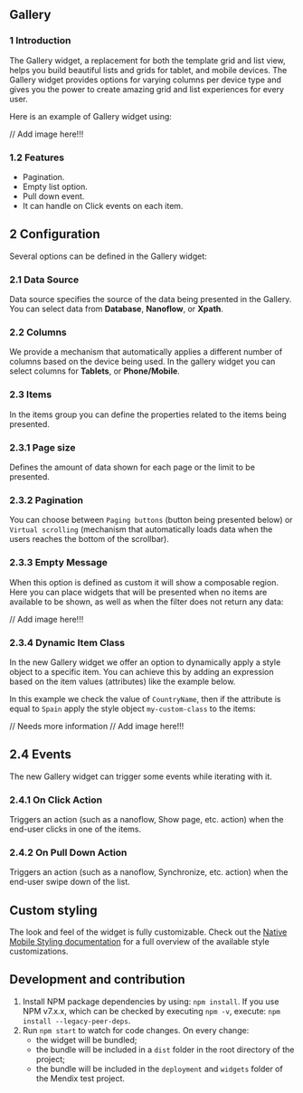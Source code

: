 ## Gallery

### 1 Introduction

The Gallery widget, a replacement for both the template grid and list view, helps you build beautiful lists and grids for tablet, and mobile devices. The Gallery widget provides options for varying columns per device type and gives you the power to create amazing grid and list experiences for every user.

Here is an example of Gallery widget using:

// Add image here!!!

### 1.2 Features

-   Pagination.
-   Empty list option.
-   Pull down event.
-   It can handle on Click events on each item.

## 2 Configuration

Several options can be defined in the Gallery widget:

### 2.1 Data Source

Data source specifies the source of the data being presented in the Gallery. You can select data from **Database**, **Nanoflow**, or **Xpath**.

### 2.2 Columns

We provide a mechanism that automatically applies a different number of columns based on the device being used. In the gallery widget you can select columns for **Tablets**, or **Phone/Mobile**.

### 2.3 Items

In the items group you can define the properties related to the items being presented.

### 2.3.1 Page size

Defines the amount of data shown for each page or the limit to be presented.

### 2.3.2 Pagination

You can choose between `Paging buttons` (button being presented below) or `Virtual scrolling` (mechanism that automatically loads data when the users reaches the bottom of the scrollbar).

### 2.3.3 Empty Message

When this option is defined as custom it will show a composable region. Here you can place widgets that will be presented when no items are available to be shown, as well as when the filter does not return any data:

// Add image here!!!

### 2.3.4 Dynamic Item Class

In the new Gallery widget we offer an option to dynamically apply a style object to a specific item. You can achieve this by adding an expression based on the item values (attributes) like the example below.

In this example we check the value of `CountryName`, then if the attribute is equal to `Spain` apply the style object `my-custom-class` to the items:

// Needs more information
// Add image here!!!

## 2.4 Events

The new Gallery widget can trigger some events while iterating with it.

### 2.4.1 On Click Action

Triggers an action (such as a nanoflow, Show page, etc. action) when the end-user clicks in one of the items.

### 2.4.2 On Pull Down Action

Triggers an action (such as a nanoflow, Synchronize, etc. action) when the end-user swipe down of the list.

## Custom styling

The look and feel of the widget is fully customizable. Check out the <a href="https://docs.mendix.com/refguide/mobile/designing-mobile-user-interfaces/widget-styling-guide/#1132-gallery">Native Mobile Styling documentation</a> for a full overview of the available style customizations.

## Development and contribution

1. Install NPM package dependencies by using: `npm install`. If you use NPM v7.x.x, which can be checked by executing `npm -v`, execute: `npm install --legacy-peer-deps`.
1. Run `npm start` to watch for code changes. On every change:
    - the widget will be bundled;
    - the bundle will be included in a `dist` folder in the root directory of the project;
    - the bundle will be included in the `deployment` and `widgets` folder of the Mendix test project.
